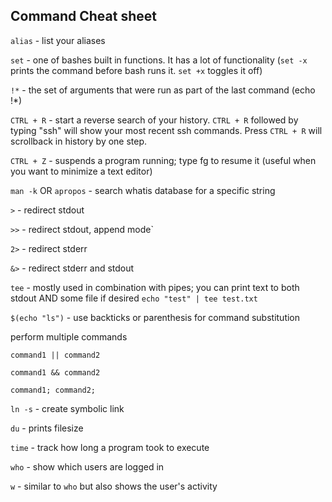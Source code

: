 ## Command Cheat sheet

`alias` - list your aliases

`set` - one of bashes built in functions. It has a lot of functionality (`set -x` prints the command before bash runs it. `set +x` toggles it off)

`!*` - the set of arguments that were run as part of the last command (echo !*)

`CTRL + R` - start a reverse search of your history. `CTRL + R` followed by typing "ssh" will show your most recent ssh commands. Press `CTRL + R` will scrollback in history by one step.

`CTRL + Z` - suspends a program running; type fg to resume it (useful when you want to minimize a text editor)

`man -k` OR `apropos` - search whatis database for a specific string

`>` - redirect stdout

`>>` - redirect stdout, append mode`

`2>` - redirect stderr

`&>` - redirect stderr and stdout

`tee` - mostly used in combination with pipes; you can print text to both stdout AND some file if desired `echo "test" | tee test.txt`

`$(echo "ls")` - use backticks or parenthesis for command substitution


perform multiple commands

  `command1 || command2`
  
  `command1 && command2`
  
  `command1; command2;`
  
`ln -s` - create symbolic link

`du` - prints filesize

`time` - track how long a program took to execute

`who` - show which users are logged in

`w` - similar to `who` but also shows the user's activity
